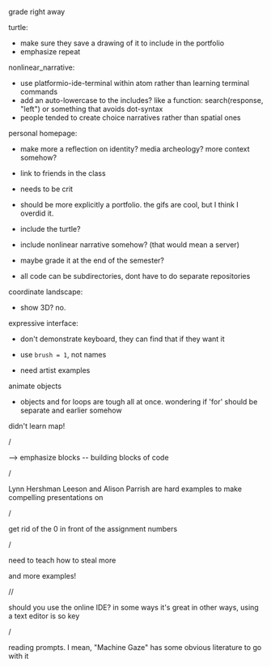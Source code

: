 grade right away

turtle:
- make sure they save a drawing of it to include in the portfolio
- emphasize repeat

nonlinear_narrative:
- use platformio-ide-terminal within atom rather than learning terminal commands
- add an auto-lowercase to the includes? like a function: search(response, "left") or something that avoids dot-syntax
- people tended to create choice narratives rather than spatial ones

personal homepage:
- make more a reflection on identity? media archeology? more context somehow?
- link to friends in the class
- needs to be crit
- should be more explicitly a portfolio. the gifs are cool, but I think I overdid it.
- include the turtle?
- include nonlinear narrative somehow? (that would mean a server)
- maybe grade it at the end of the semester?

- all code can be subdirectories, dont have to do separate repositories

coordinate landscape:
- show 3D? no.

expressive interface:
- don't demonstrate keyboard, they can find that if they want it
- use `brush = 1`, not names

- need artist examples

animate objects
- objects and for loops are tough all at once. wondering if 'for' should be separate and earlier somehow


didn't learn map!


/

--> emphasize blocks -- building blocks of code

/

Lynn Hershman Leeson and Alison Parrish are hard examples to make compelling presentations on


/

get rid of the 0 in front of the assignment numbers

/

need to teach how to steal more

and more examples!


//


should you use the online IDE? in some ways it's great
in other ways, using a text editor is so key


/


reading prompts. I mean, "Machine Gaze" has some obvious literature to go with it
